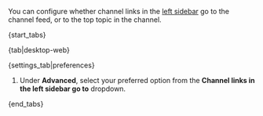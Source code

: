 You can configure whether channel links in the [left
sidebar](/help/left-sidebar) go to the channel feed, or to the top topic in the
channel.

{start_tabs}

{tab|desktop-web}

{settings_tab|preferences}

1. Under **Advanced**, select your preferred option from the
   **Channel links in the left sidebar go to** dropdown.

{end_tabs}
